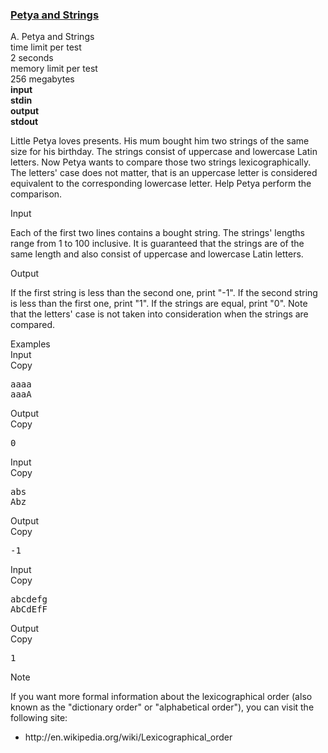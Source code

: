 <h3><a href="https://codeforces.com/contest/112/problem/A" target="_blank" rel="noopener noreferrer">Petya and Strings</a></h3>

<div class="header"><div class="title">A. Petya and Strings</div><div class="time-limit"><div class="property-title">time limit per test</div>2 seconds</div><div class="memory-limit"><div class="property-title">memory limit per test</div>256 megabytes</div><div class="input-file input-standard" style="font-weight: bold"><div class="property-title">input</div>stdin</div><div class="output-file output-standard" style="font-weight: bold"><div class="property-title">output</div>stdout</div></div><div><p>Little Petya loves presents. His mum bought him two strings of the same size for his birthday. The strings consist of uppercase and lowercase Latin letters. Now Petya wants to compare those two strings <span class="tex-font-style-underline">lexicographically</span>. The letters' case does not matter, that is an uppercase letter is considered equivalent to the corresponding lowercase letter. Help Petya perform the comparison.</p></div><div class="input-specification"><div class="section-title">Input</div><p>Each of the first two lines contains a bought string. The strings' lengths range from <span class="tex-span">1</span> to <span class="tex-span">100</span> inclusive. It is guaranteed that the strings are of the same length and also consist of uppercase and lowercase Latin letters.</p></div><div class="output-specification"><div class="section-title">Output</div><p>If the first string is less than the second one, print "-1". If the second string is less than the first one, print "1". If the strings are equal, print "0". Note that the letters' case is not taken into consideration when the strings are compared.</p></div><div class="sample-tests"><div class="section-title">Examples</div><div class="sample-test"><div class="input"><div class="title">Input<div title="Copy" data-clipboard-target="#id0011609063817373166" id="id0034387389978043925" class="input-output-copier">Copy</div></div><pre id="id0011609063817373166">aaaa<br>aaaA<br></pre></div><div class="output"><div class="title">Output<div title="Copy" data-clipboard-target="#id00005833180996726028" id="id0022248606454128783" class="input-output-copier">Copy</div></div><pre id="id00005833180996726028">0<br></pre></div><div class="input"><div class="title">Input<div title="Copy" data-clipboard-target="#id0028523235793989254" id="id007552396881646903" class="input-output-copier">Copy</div></div><pre id="id0028523235793989254">abs<br>Abz<br></pre></div><div class="output"><div class="title">Output<div title="Copy" data-clipboard-target="#id006679743692866812" id="id004531126141814076" class="input-output-copier">Copy</div></div><pre id="id006679743692866812">-1<br></pre></div><div class="input"><div class="title">Input<div title="Copy" data-clipboard-target="#id008940599244635793" id="id002478769609783361" class="input-output-copier">Copy</div></div><pre id="id008940599244635793">abcdefg<br>AbCdEfF<br></pre></div><div class="output"><div class="title">Output<div title="Copy" data-clipboard-target="#id006471467606002368" id="id004760104282834815" class="input-output-copier">Copy</div></div><pre id="id006471467606002368">1<br></pre></div></div></div><div class="note"><div class="section-title">Note</div><p>If you want more formal information about the lexicographical order (also known as the "<span class="tex-font-style-underline">dictionary order</span>" or "<span class="tex-font-style-underline">alphabetical order</span>"), you can visit the following site:</p><ul><li> <span class="tex-font-style-tt">http://en.wikipedia.org/wiki/Lexicographical_order</span></li></ul></div>